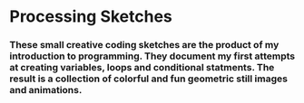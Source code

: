# Processing Sketches

### These small creative coding sketches are the product of my introduction to programming. They document my first attempts at creating variables, loops and conditional statments. The result is a collection of colorful and fun geometric still images and animations.

